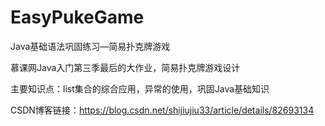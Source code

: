 # EasyPukeGame

Java基础语法巩固练习—简易扑克牌游戏

慕课网Java入门第三季最后的大作业，简易扑克牌游戏设计

主要知识点：list集合的综合应用，异常的使用，巩固Java基础知识

CSDN博客链接：https://blog.csdn.net/shijiujiu33/article/details/82693134
